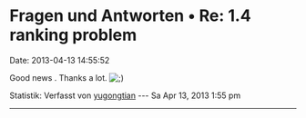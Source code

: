 Fragen und Antworten • Re: 1.4 ranking problem
==============================================

Date: 2013-04-13 14:55:52

Good news . Thanks a lot.
![;)](http://forum.yacy-websuche.de/images/smilies/icon_e_wink.gif "Wink")

Statistik: Verfasst von
[yugongtian](http://forum.yacy-websuche.de/memberlist.php?mode=viewprofile&u=8888)
--- Sa Apr 13, 2013 1:55 pm

------------------------------------------------------------------------
